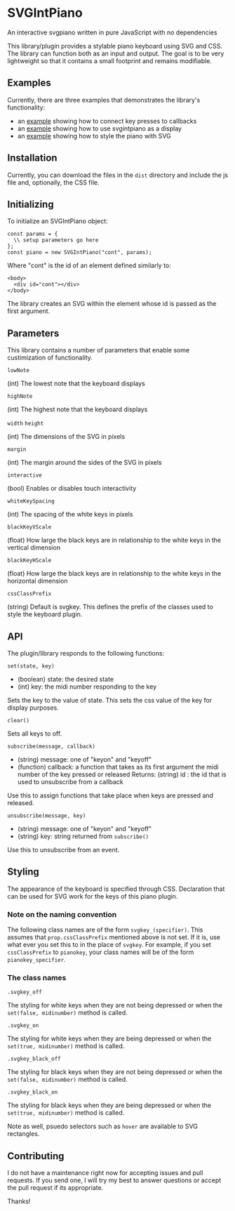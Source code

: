 # SVGIntPiano

An interactive svgpiano written in pure JavaScript with no dependencies

This library/plugin provides a stylable piano keyboard using SVG and CSS. The library
can function both as an input and output. The goal is to be very lightweight so that it contains a small footprint and remains modifiable. 

## Examples

Currently, there are three examples that demonstrates the library's functionality:

- an [example](https://tmroyal.github.io/svgintpiano/examples/eventSubscription.html) showing how to connect key presses to callbacks
- an [example](https://tmroyal.github.io/svgintpiano/examples/chordDisplayer.html) showing how to use svgintpiano as a display
- an [example](https://tmroyal.github.io/svgintpiano/examples/keyboardStyling.html) showing how to style the piano with SVG

## Installation

Currently, you can download the files in the `dist` directory and include the js file and, optionally, the CSS file.

## Initializing

To initialize an SVGIntPiano object:

```
const params = {
  \\ setup parameters go here
};
const piano = new SVGIntPiano("cont", params);
```

Where "cont" is the id of an element defined similarly to:

```
<body>
  <div id="cont"></div>
</body>
```

The library creates an SVG within the element whose id is passed as the first argument.

## Parameters

This library contains a number of parameters that enable some custimization of functionality.

```lowNote```

(int) The lowest note that the keyboard displays

```highNote```

(int) The highest note that the keyboard displays

```width```
```height```

(int) The dimensions of the SVG in pixels

```margin```

(int) The margin around the sides of the SVG in pixels

```interactive```

(bool) Enables or disables touch interactivity

```whiteKeySpacing```

(int) The spacing of the white keys in pixels

```blackKeyVScale```

(float) How large the black keys are in relationship to the white keys in the 
vertical dimension

```blackKeyHScale```

(float) How large the black keys are in relationship to the white keys in the 
horizontal dimension

```cssClassPrefix```

(string) Default is svgkey. This defines the prefix of the classes used to style the 
keyboard plugin.

## API

The plugin/library responds to the following functions:

```set(state, key)```

- (boolean) state: the desired state
- (int) key: the midi number responding to the key

Sets the key to the value of state. This sets the css value of the key for display purposes.

```clear()```

Sets all keys to off.

```subscribe(message, callback)```

- (string) message: one of "keyon" and "keyoff"
- (function) callback: a function that takes as its first argument the
  midi number of the key pressed or released
Returns: (string) id : the id that is used to unsubscribe from a callback

Use this to assign functions that take place when keys are pressed and released.

```unsubscribe(message, key)```
- (string) message: one of "keyon" and "keyoff"
- (string) key: string returned from `subscribe()`

Use this to unsubscribe from an event.

## Styling

The appearance of the keyboard is specified through CSS. Declaration that can be used for
SVG work for the keys of this piano plugin.

### Note on the naming convention 

The following class names are of the form ```svgkey_(specifier)```. This assumes that ```prop.cssClassPrefix``` mentioned above is not set. If it is, use what ever you set this to in the place of ```svgkey```. For example, if you set ```cssClassPrefix``` to ```pianokey```, your class names will be of the form ```pianokey_specifier```.

### The class names

```.svgkey_off```

The styling for white keys when they are not being depressed or when the ```set(false, midinumber)``` method is called.

```.svgkey_on```

The styling for white keys when they are being depressed or when the ```set(true, midinumber)``` method is called.

```.svgkey_black_off```

The styling for black keys when they are not being depressed or when the ```set(false, midinumber)``` method is called.

```.svgkey_black_on```

The styling for black keys when they are being depressed or when the ```set(true, midinumber)``` method is called.

Note as well, psuedo selectors such as ```hover``` are available to SVG rectangles.

## Contributing

I do not have a maintenance right now for accepting issues and pull requests. If you send one, I will try my best to answer questions or accept the pull request if its appropriate.

Thanks!
